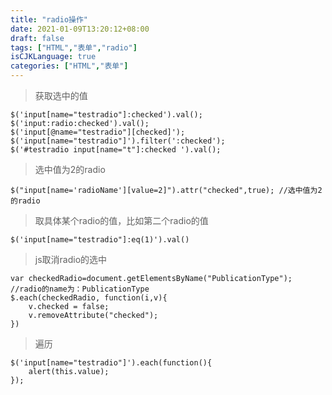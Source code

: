 ```yaml
---
title: "radio操作"
date: 2021-01-09T13:20:12+08:00
draft: false
tags: ["HTML","表单","radio"]
isCJKLanguage: true
categories: ["HTML","表单"]
---
```




>获取选中的值
```shell 
$('input[name="testradio"]:checked').val();
$('input:radio:checked').val();
$('input[@name="testradio"][checked]');
$('input[name="testradio"]').filter(':checked');
$('#testradio input[name="t"]:checked ').val();
```

>选中值为2的radio
```shell 
$("input[name='radioName'][value=2]").attr("checked",true); //选中值为2的radio
```

>取具体某个radio的值，比如第二个radio的值
```shell
$('input[name="testradio"]:eq(1)').val()
```

>js取消radio的选中
```shell 
var checkedRadio=document.getElementsByName("PublicationType");
//radio的name为：PublicationType
$.each(checkedRadio, function(i,v){
    v.checked = false;
    v.removeAttribute("checked");
})
```

>遍历
```shell
$('input[name="testradio"]').each(function(){
    alert(this.value);
});
```


